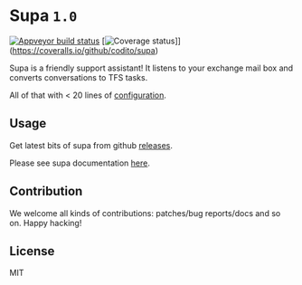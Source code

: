 # Supa `1.0`

[![Appveyor build status](https://img.shields.io/appveyor/ci/codito/supa.svg)](https://ci.appveyor.com/project/codito/supa)
[![Coverage status](https://img.shields.io/coveralls/codito/supa.svg)]](https://coveralls.io/github/codito/supa)

Supa is a friendly support assistant! It listens to your exchange mail box and
converts conversations to TFS tasks.

All of that with < 20 lines of [configuration](https://codito.github.io/supa/#configure).

## Usage

Get latest bits of supa from github [releases](https://github.com/codito/supa/releases).

Please see supa documentation [here](https://codito.github.io/supa).

## Contribution

We welcome all kinds of contributions: patches/bug reports/docs and so on. Happy
hacking!

## License

MIT
